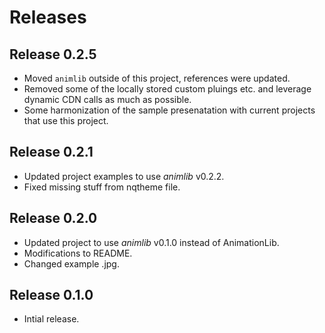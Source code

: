 # Releases

## Release 0.2.5
- Moved `animlib` outside of this project, references were updated.
- Removed some of the locally stored custom pluings etc. and leverage dynamic CDN calls as much as possible.
- Some harmonization of the sample presenatation with current projects that use this project.

## Release 0.2.1
- Updated project examples to use *animlib* v0.2.2.
- Fixed missing stuff from nqtheme file.

## Release 0.2.0
- Updated project to use *animlib* v0.1.0 instead of AnimationLib.
- Modifications to README.
- Changed example .jpg.

## Release 0.1.0
- Intial release.